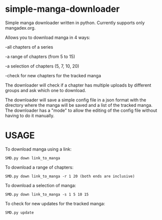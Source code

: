 # simple-manga-downloader
Simple manga downloader written in python.
Currently supports only mangadex.org.

Allows you to download manga in 4 ways:

-all chapters of a series

-a range of chapters (from 5 to 15)

-a selection of chapters (5, 7, 10, 20)

-check for new chapters for the tracked manga

The downloader will check if a chapter has multiple uploads by different groups and ask which one to download.

The downloader will save a simple config file in a json format with the directory where the manga will be saved and a list of the tracked manga. The downloader has a "mode" to allow the editing of the config file without having to do it manually.

# USAGE
To download manga using a link:

`SMD.py down link_to_manga`

To download a range of chapters:

`SMD.py down link_to_manga -r 1 20 (both ends are inclusive)`

To download a selection of manga:

`SMD.py down link_to_manga -s 1 5 10 15`


To check for new updates for the tracked manga:

`SMD.py update`
